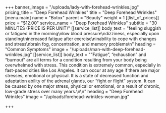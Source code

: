 +++
banner_image = "/uploads/lady-with-forehead-wrinkles.jpg"
pricing_title = "Deep Forehead Wrinkles"
title = "Deep Forehead Wrinkles"
[menu.main]
name = "Botox"
parent = "Beauty"
weight = 1
[[list_of_prices]]
price = "$12.00"
service_name = "Deep Forehead Wrinkles"
subtitle = "30 MINUTES (PRICE IS PER UNIT)"
[[service_list]]
body_text = "feeling sluggish or fatigued in the morning\nlow blood pressure\ndizziness, especially upon standing\nincreased fatigue after exercise\ninability to cope with changes and stress\nbrain fog, concentration, and memory problems\n"
heading = "Common Symptoms"
image = "/uploads/man-with-deep-forehead-wrinkles.jpg"
[[service_list]]
body_text = "”Fatigue”, “exhaustion” and “burnout” are all terms for a condition resulting from your body being overwhelmed with stress. This condition is extremely common, especially in fast-paced cities like Los Angeles. It can occur at any age if there are major stresses, emotional or physical. It is a state of decreased function and adaptation ability of the adrenal glands, our “fight or flight” system. It can be caused by one major stress, physical or emotional, or a result of chronic, low-grade stress over many years.\n\n"
heading = "Deep Forehead Wrinkles"
image = "/uploads/forehead-wrinkles-woman.jpg"

+++
